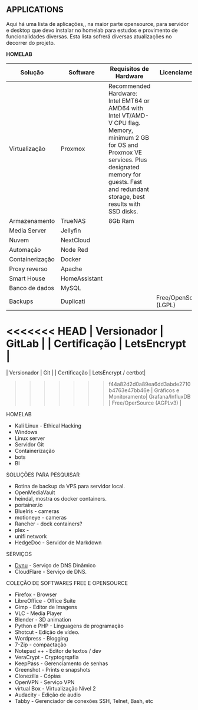 ## APPLICATIONS ##

Aqui há uma lista de aplicações,, na maior parte opensource, para servidor e desktop que devo instalar no homelab para estudos e provimento de funcionalidades diversas.
Esta lista sofrerá diversas atualizações no decorrer do projeto.


**HOMELAB**

| Solução       | Software    | Requisitos de Hardware | Licenciamento     |
|---------------|-------------|------------------------|-------------------|
| Virtualização | Proxmox     | Recommended Hardware: Intel EMT64 or AMD64 with Intel VT/AMD-V CPU flag. Memory, minimum 2 GB for OS and Proxmox VE services. Plus designated memory for guests. Fast and redundant storage, best results with SSD disks. 
| Armazenamento | TrueNAS     | 8Gb Ram                |                   |
| Media Server  | Jellyfin    |
| Nuvem         | NextCloud   |
| Automação     | Node Red    |
| Containerização | Docker |
| Proxy reverso | Apache |
| Smart House   | HomeAssistant |
| Banco de dados| MySQL |
| Backups       | Duplicati | | Free/OpenSource (LGPL)
<<<<<<< HEAD
| Versionador   | GitLab |
| Certificação  | LetsEncrypt |
=======
| Versionador   | Git |
| Certificação  | LetsEncrypt  / certbot|
>>>>>>> f44a82d2d0a89ea6dd3abde2710b4763e47bb46e
| Gráficos e Monitoramento| Grafana/InfluxDB | Free/OperSource (AGPLv3) |


HOMELAB

- Kali Linux - Ethical Hacking
- Windows
- Linux server
- Servidor Git
- Containerização
- bots
- BI


SOLUÇÕES PARA PESQUISAR

- Rotina de backup da VPS para servidor local.  
- OpenMediaVault  
- heindal, mostra os docker containers.  
- portainer.io  
- BlueIris - cameras  
- motioneye - cameras
- Rancher - dock containers? 
- plex - 
- unifi network
- HedgeDoc - Servidor de Markdown


SERVIÇOS

- [Dynu](https://www.dynu.com/) - Serviço de DNS Dinâmico
- CloudFlare - Serviço de DNS.


COLEÇÃO DE SOFTWARES FREE E OPENSOURCE

- Firefox - Browser
- LibreOffice - Office Suíte
- Gimp - Editor de Imagens
- VLC - Media Player
- Blender - 3D animation
- Python e PHP - Linguagens de programação
- Shotcut - Edição de vídeo.
- Wordpress - Blogging
- 7-Zip - compactação
- Notepad ++ - Editor de textos / dev
- VeraCrypt - Cryptogrqafia
- KeepPass - Gerenciamento de senhas
- Greenshot - Prints e snapshots
- Clonezilla - Cópias
- OpenVPN - Serviço VPN
- virtual Box - Virtualização Nível 2
- Audacity - Edição de audio
- Tabby - Gerenciador de conexões SSH, Telnet, Bash, etc
